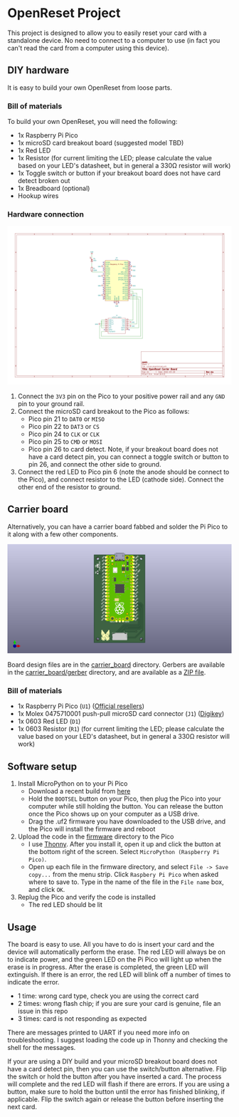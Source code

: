 OpenReset Project
=================

This project is designed to allow you to easily reset your card with a
standalone device. No need to connect to a computer to use (in fact you can't
read the card from a computer using this device).

DIY hardware
------------

It is easy to build your own OpenReset from loose parts.

### Bill of materials

To build your own OpenReset, you will need the following:

- 1x Raspberry Pi Pico
- 1x microSD card breakout board (suggested model TBD)
- 1x Red LED
- 1x Resistor (for current limiting the LED; please calculate the value based
  on your LED's datasheet, but in general a 330Ω resistor will work)
- 1x Toggle switch or button if your breakout board does not have card detect
  broken out
- 1x Breadboard (optional)
- Hookup wires

### Hardware connection

![Schematic](schematic.png)

1. Connect the `3V3` pin on the Pico to your positive power rail and any `GND`
   pin to your ground rail.
2. Connect the microSD card breakout to the Pico as follows:
   - Pico pin 21 to `DAT0` or `MISO`
   - Pico pin 22 to `DAT3` or `CS`
   - Pico pin 24 to `CLK` or `CLK`
   - Pico pin 25 to `CMD` or `MOSI`
   - Pico pin 26 to card detect. Note, if your breakout board does not have a
     card detect pin, you can connect a toggle switch or button to pin 26, and
     connect the other side to ground.
3. Connect the red LED to Pico pin 6 (note the anode should be connect to the
   Pico), and connect resistor to the LED (cathode side). Connect the other end
   of the resistor to ground.

Carrier board
-------------

Alternatively, you can have a carrier board fabbed and solder the Pi Pico to it
along with a few other components.

![Board](board.png)

Board design files are in the [carrier_board](carrier_board) directory. Gerbers
are available in the [carrier_board/gerber](carrier_board/gerber) directory,
and are available as a [ZIP file](carrier_board/gerber/openreset_carrier_board_v1.zip).

### Bill of materials

- 1x Raspberry Pi Pico (`U1`) ([Official resellers](https://www.raspberrypi.com/products/raspberry-pi-pico/#find-reseller))
- 1x Molex 0475710001 push-pull microSD card connector (`J1`) ([Digikey](https://www.digikey.ca/en/products/detail/molex/0475710001/3262277))
- 1x 0603 Red LED (`D1`)
- 1x 0603 Resistor (`R1`) (for current limiting the LED; please calculate the
  value based on your LED's datasheet, but in general a 330Ω resistor will work)

Software setup
--------------

1. Install MicroPython on to your Pi Pico
   - Download a recent build from [here](https://micropython.org/download/rp2-pico/)
   - Hold the `BOOTSEL` button on your Pico, then plug the Pico into your
     computer while still holding the button. You can release the button
     once the Pico shows up on your computer as a USB drive.
   - Drag the .uf2 firmware you have downloaded to the USB drive, and the
     Pico will install the firmware and reboot
2. Upload the code in the [firmware](firmware) directory to the Pico
   - I use [Thonny](https://thonny.org/). After you install it, open it up
     and click the button at the bottom right of the screen. Select
     `MicroPython (Raspberry Pi Pico)`.
   - Open up each file in the firmware directory, and select `File ->
     Save copy...` from the menu strip. Click `Raspbery Pi Pico` when asked
     where to save to. Type in the name of the file in the `File name` box,
     and click `OK`.
3. Replug the Pico and verify the code is installed
   - The red LED should be lit

Usage
-----

The board is easy to use. All you have to do is insert your card and the device
will automatically perform the erase. The red LED will always be on to indicate
power, and the green LED on the Pi Pico will light up when the erase is in
progress. After the erase is completed, the green LED will extinguish. If there
is an error, the red LED will blink off a number of times to indicate the error.

- 1 time: wrong card type, check you are using the correct card
- 2 times: wrong flash chip; if you are sure your card is genuine, file an
  issue in this repo
- 3 times: card is not responding as expected

There are messages printed to UART if you need more info on troubleshooting.
I suggest loading the code up in Thonny and checking the shell for the
messages.

If your are using a DIY build and your microSD breakout board does not have a
card detect pin, then you can use the switch/button alternative. Flip the
switch or hold the button after you have inserted a card. The process will
complete and the red LED will flash if there are errors. If you are using a
button, make sure to hold the button until the error has finished blinking, if
applicable. Flip the switch again or release the button before inserting the
next card.
